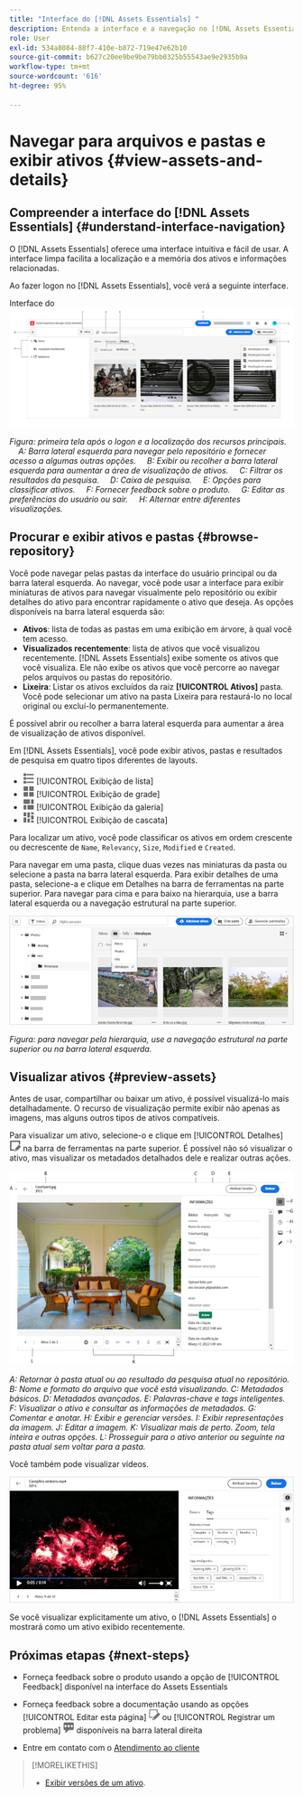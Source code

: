 ```yaml
---
title: "Interface do [!DNL Assets Essentials] "
description: Entenda a interface e a navegação no [!DNL Assets Essentials].
role: User
exl-id: 534a8084-88f7-410e-b872-719e47e62b10
source-git-commit: b627c20ee9be9be79bb0325b55543ae9e2935b9a
workflow-type: tm+mt
source-wordcount: '616'
ht-degree: 95%

---
```


# Navegar para arquivos e pastas e exibir ativos {#view-assets-and-details}

<!-- TBD: Give screenshots of all views with many assets. Zoom out to showcase how the thumbnails/tiles flow on the UI in different views. -->

<!-- TBD: The options in left sidebar may change. Shared with me and Shared by me are missing for now. Update this section as UI is updated. -->

## Compreender a interface do [!DNL Assets Essentials] {#understand-interface-navigation}

O [!DNL Assets Essentials] oferece uma interface intuitiva e fácil de usar. A interface limpa facilita a localização e a memória dos ativos e informações relacionadas.

Ao fazer logon no [!DNL Assets Essentials], você verá a seguinte interface.

<!-- TBD: Update this screenshot. Remove top bar. Remove 2 labels from top bar. -->

Interface do ![[!DNL Assets Essentials] no ](assets/essentials-interface1.png)

*Figura: primeira tela após o logon e a localização dos recursos principais.*
    *A: Barra lateral esquerda para navegar pelo repositório e fornecer acesso a algumas outras opções.*
    *B: Exibir ou recolher a barra lateral esquerda para aumentar a área de visualização de ativos.*
    *C: Filtrar os resultados da pesquisa.*
    *D: Caixa de pesquisa.*
    *E: Opções para classificar ativos.*
    *F: Fornecer feedback sobre o produto.*
    *G: Editar as preferências do usuário ou sair.*
    *H: Alternar entre diferentes visualizações.*

<!-- TBD: Need an embedded video here with narration. It has to be hosted on MPC to be embeddable. -->

## Procurar e exibir ativos e pastas {#browse-repository}

Você pode navegar pelas pastas da interface do usuário principal ou da barra lateral esquerda. Ao navegar, você pode usar a interface para exibir miniaturas de ativos para navegar visualmente pelo repositório ou exibir detalhes do ativo para encontrar rapidamente o ativo que deseja. As opções disponíveis na barra lateral esquerda são:

* **Ativos**: lista de todas as pastas em uma exibição em árvore, à qual você tem acesso.
* **Visualizados recentemente**: lista de ativos que você visualizou recentemente. [!DNL Assets Essentials] exibe somente os ativos que você visualiza. Ele não exibe os ativos que você percorre ao navegar pelos arquivos ou pastas do repositório.
* **Lixeira**: Listar os ativos excluídos da raiz **[!UICONTROL Ativos]** pasta. Você pode selecionar um ativo na pasta Lixeira para restaurá-lo no local original ou excluí-lo permanentemente.

<!-- TBD: Not sure if we want to publish these right now. CC Libs are beta as per Greg.
* **Libraries**: Access to [!DNL Adobe Creative Cloud Team] (CCT) Libraries view. This view is visible only if the user is entitled to CCT Libraries.
-->

<!-- TBD: My Work Space shows task inbox and it is not visible on AEM Cloud Demos as of now. It is the source of truth server hence not documenting My Work Space option for now.
-->

É possível abrir ou recolher a barra lateral esquerda para aumentar a área de visualização de ativos disponível.

Em [!DNL Assets Essentials], você pode exibir ativos, pastas e resultados de pesquisa em quatro tipos diferentes de layouts.

* ![ícone de exibição de lista](assets/do-not-localize/list-view.png) [!UICONTROL Exibição de lista]
* ![ícone de exibição de grade](assets/do-not-localize/grid-view.png) [!UICONTROL Exibição de grade]
* ![ícone de exibição de galeria](assets/do-not-localize/gallery-view.png) [!UICONTROL Exibição da galeria]
* ![ícone de exibição em cascata](assets/do-not-localize/waterfall-view.png) [!UICONTROL Exibição de cascata]

Para localizar um ativo, você pode classificar os ativos em ordem crescente ou decrescente de `Name`, `Relevancy`, `Size`, `Modified` e `Created`.

Para navegar em uma pasta, clique duas vezes nas miniaturas da pasta ou selecione a pasta na barra lateral esquerda. Para exibir detalhes de uma pasta, selecione-a e clique em Detalhes na barra de ferramentas na parte superior. Para navegar para cima e para baixo na hierarquia, use a barra lateral esquerda ou a navegação estrutural na parte superior.

![Procurar pastas](assets/browsing-folders.png)

*Figura: para navegar pela hierarquia, use a navegação estrutural na parte superior ou na barra lateral esquerda.*

## Visualizar ativos {#preview-assets}

Antes de usar, compartilhar ou baixar um ativo, é possível visualizá-lo mais detalhadamente. O recurso de visualização permite exibir não apenas as imagens, mas alguns outros tipos de ativos compatíveis.

Para visualizar um ativo, selecione-o e clique em [!UICONTROL Detalhes] ![ícone de detalhes](assets/do-not-localize/edit-in-icon.png) na barra de ferramentas na parte superior. É possível não só visualizar o ativo, mas visualizar os metadados detalhados dele e realizar outras ações.

![Visualizar um ativo](assets/preview-asset.png)

*A: Retornar à pasta atual ou ao resultado da pesquisa atual no repositório.*
*B: Nome e formato do arquivo que você está visualizando.*
*C: Metadados básicos.*
*D: Metadados avançados.*
*E: Palavras-chave e tags inteligentes.*
*F: Visualizar o ativo e consultar as informações de metadados.*
*G: Comentar e anotar.*
*H: Exibir e gerenciar versões.*
*I: Exibir representações da imagem.*
*J: Editar a imagem.*
*K: Visualizar mais de perto. Zoom, tela inteira e outras opções.*
*L: Prosseguir para o ativo anterior ou seguinte na pasta atual sem voltar para a pasta.*

Você também pode visualizar vídeos.

![Pré-visualização de vídeo](/help/assets/preview-video.png)

Se você visualizar explicitamente um ativo, o [!DNL Assets Essentials] o mostrará como um ativo exibido recentemente.

<!-- TBD: Describe the options.

Explicitly previewed assets are displayed as recently viewed assets. Give screenshot of this.
Other use cases after previewing.
-->

## Próximas etapas {#next-steps}

* Forneça feedback sobre o produto usando a opção de [!UICONTROL Feedback] disponível na interface do Assets Essentials

* Forneça feedback sobre a documentação usando as opções [!UICONTROL Editar esta página] ![editar a página](assets/do-not-localize/edit-page.png) ou [!UICONTROL Registrar um problema] ![criar um problema do GitHub](assets/do-not-localize/github-issue.png) disponíveis na barra lateral direita

* Entre em contato com o [Atendimento ao cliente](https://experienceleague.adobe.com/?support-solution=General&amp;lang=pt-BR#support)

>[!MORELIKETHIS]
>
>* [Exibir versões de um ativo](/help/manage-organize.md#view-versions).

